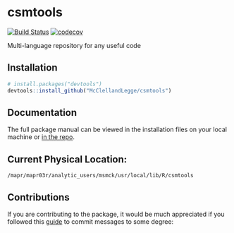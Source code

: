 # csmtools

[![Build Status](https://travis-ci.com/McClellandLegge/csmtools.svg?token=vWyRwqiydkD9aSKjF9mj&branch=master)](https://travis-ci.com/McClellandLegge/csmtools) [![codecov](https://codecov.io/gh/McClellandLegge/csmtools/branch/master/graph/badge.svg)](https://codecov.io/gh/McClellandLegge/csmtools)

Multi-language repository for any useful code

## Installation

```R
# install.packages("devtools")
devtools::install_github("McClellandLegge/csmtools")
```

## Documentation

The full package manual can be viewed in the installation files on your local machine or [in the repo](inst/csmtools.pdf).

## Current Physical Location:

`/mapr/mapr03r/analytic_users/msmck/usr/local/lib/R/csmtools`

## Contributions

If you are contributing to the package, it would be much appreciated if you followed this [guide](https://github.com/slashsBin/styleguide-git-commit-message) to commit messages to some degree:

